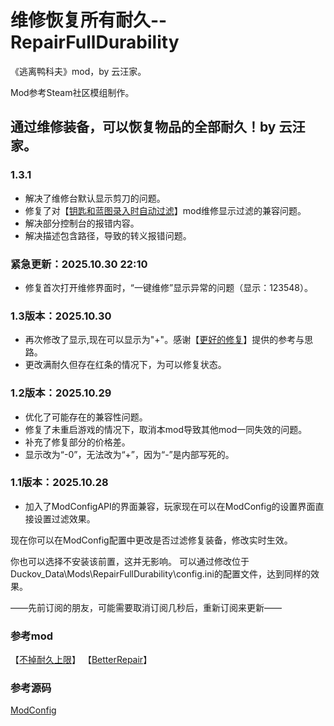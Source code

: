 # 维修恢复所有耐久--RepairFullDurability
《逃离鸭科夫》mod，by 云汪家。

Mod参考Steam社区模组制作。

## 通过维修装备，可以恢复物品的全部耐久！by 云汪家。

### 1.3.1
- 解决了维修台默认显示剪刀的问题。
- 修复了对【[钥匙和蓝图录入时自动过滤](https://steamcommunity.com/sharedfiles/filedetails/?id=3594850431)】mod维修显示过滤的兼容问题。
- 解决部分控制台的报错内容。
- 解决描述包含路径，导致的转义报错问题。

### 紧急更新：2025.10.30 22:10
- 修复首次打开维修界面时，“一键维修”显示异常的问题（显示：123548）。

### 1.3版本：2025.10.30

- 再次修改了显示,现在可以显示为"+"。感谢【[更好的修复](https://steamcommunity.com/sharedfiles/filedetails/?id=3594997475)】提供的参考与思路。
- 更改满耐久但存在红条的情况下，为可以修复状态。

### 1.2版本：2025.10.29
- 优化了可能存在的兼容性问题。
- 修复了未重启游戏的情况下，取消本mod导致其他mod一同失效的问题。
- 补充了修复部分的价格差。
- 显示改为“-0”，无法改为“+”，因为“-”是内部写死的。

### 1.1版本：2025.10.28
- 加入了ModConfigAPI的界面兼容，玩家现在可以在ModConfig的设置界面直接设置过滤效果。

现在你可以在ModConfig配置中更改是否过滤修复装备，修改实时生效。

你也可以选择不安装该前置，这并无影响。
可以通过修改位于Duckov_Data\Mods\RepairFullDurability\config.ini的配置文件，达到同样的效果。


——先前订阅的朋友，可能需要取消订阅几秒后，重新订阅来更新——

### 参考mod
【[不掉耐久上限](https://steamcommunity.com/sharedfiles/filedetails/?id=3588717210)】
【[BetterRepair](https://steamcommunity.com/sharedfiles/filedetails/?id=3594643836)】

### 参考源码
[ModConfig](https://github.com/FrozenFish259/duckov_mod_config)